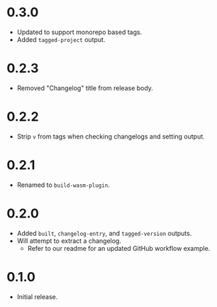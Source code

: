 # 0.3.0

- Updated to support monorepo based tags.
- Added `tagged-project` output.

# 0.2.3

- Removed "Changelog" title from release body.

# 0.2.2

- Strip `v` from tags when checking changelogs and setting output.

# 0.2.1

- Renamed to `build-wasm-plugin`.

# 0.2.0

- Added `built`, `changelog-entry`, and `tagged-version` outputs.
- Will attempt to extract a changelog.
  - Refer to our readme for an updated GitHub workflow example.

# 0.1.0

- Initial release.
